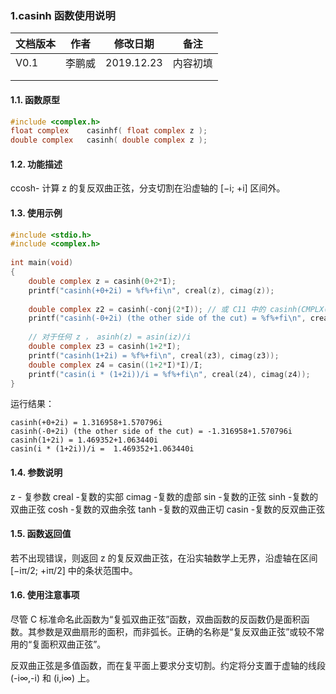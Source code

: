 ### 1.casinh  函数使用说明





| 文档版本 | 作者   | 修改日期   | 备注     |
| -------- | ------ | ---------- | -------- |
| V0.1     | 李鹏威 | 2019.12.23 | 内容初填 |
|          |        |            |          |
|          |        |            |          |





#### 1.1. 函数原型

```c
#include <complex.h>
float complex    casinhf( float complex z );
double complex   casinh( double complex z );
```



#### 1.2. 功能描述

ccosh- 计算 z 的复反双曲正弦，分支切割在沿虚轴的 [−i; +i] 区间外。

#### 1.3. 使用示例

```c
#include <stdio.h>
#include <complex.h>
 
int main(void)
{
    double complex z = casinh(0+2*I);
    printf("casinh(+0+2i) = %f%+fi\n", creal(z), cimag(z));
 
    double complex z2 = casinh(-conj(2*I)); // 或 C11 中的 casinh(CMPLX(-0.0, 2))
    printf("casinh(-0+2i) (the other side of the cut) = %f%+fi\n", creal(z2), cimag(z2));
 
    // 对于任何 z ， asinh(z) = asin(iz)/i
    double complex z3 = casinh(1+2*I);
    printf("casinh(1+2i) = %f%+fi\n", creal(z3), cimag(z3));
    double complex z4 = casin((1+2*I)*I)/I;
    printf("casin(i * (1+2i))/i = %f%+fi\n", creal(z4), cimag(z4));
}
```

运行结果：

```
casinh(+0+2i) = 1.316958+1.570796i
casinh(-0+2i) (the other side of the cut) = -1.316958+1.570796i
casinh(1+2i) = 1.469352+1.063440i
casin(i * (1+2i))/i =  1.469352+1.063440i
```


#### 1.4. 参数说明
z  -  复参数
creal -复数的实部
cimag -复数的虚部
sin   -复数的正弦
sinh  -复数的双曲正弦
cosh  -复数的双曲余弦
tanh  -复数的双曲正切
casin -复数的反双曲正弦


#### 1.5. 函数返回值

若不出现错误，则返回 z 的复反双曲正弦，在沿实轴数学上无界，沿虚轴在区间 [−iπ/2; +iπ/2] 中的条状范围中。


#### 1.6. 使用注意事项
尽管 C 标准命名此函数为“复弧双曲正弦”函数，双曲函数的反函数仍是面积函数。其参数是双曲扇形的面积，而非弧长。正确的名称是“复反双曲正弦”或较不常用的“复面积双曲正弦”。

反双曲正弦是多值函数，而在复平面上要求分支切割。约定将分支置于虚轴的线段 (-i∞,-i) 和 (i,i∞) 上。